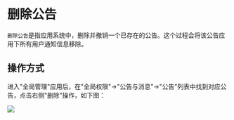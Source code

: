 删除公告
===

`删除公告`是指应用系统中，删除并撤销一个已存在的公告。这个过程会将该公告应用下所有用户通知信息移除。

## 操作方式

进入"全局管理"应用后，在"全局权限"->"公告与消息"->"公告"列表中找到对应公告，点击右侧"删除"操作，如下图：

![](https://bj-c1-prod-files.xcan.cloud/storage/pubapi/v1/file/notice-delete.png?fid=207887590483820736&fpt=17D3SkPXQPvYU8ifhY82huryUQvxtmtqSunJfK9E)